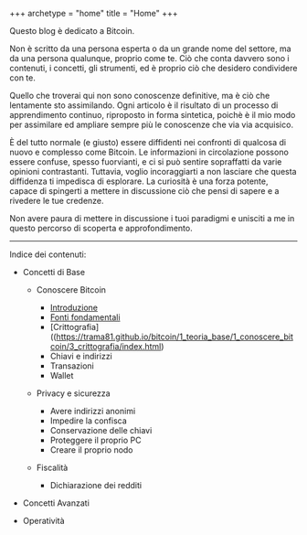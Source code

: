 +++
archetype = "home"
title = "Home"
+++

Questo blog è dedicato a Bitcoin.

Non è scritto da una persona esperta o da un grande nome del settore, ma da una persona qualunque, proprio come te. Ciò che conta davvero sono i contenuti, i concetti, gli strumenti, ed è proprio ciò che desidero condividere con te.

Quello che troverai qui non sono conoscenze definitive, ma è ciò che lentamente sto assimilando. Ogni articolo è il risultato di un processo di apprendimento continuo, riproposto in forma sintetica, poichè è il mio modo per assimilare ed ampliare sempre più le conoscenze che via via acquisico.

È del tutto normale (e giusto) essere diffidenti nei confronti di qualcosa di nuovo e complesso come Bitcoin. Le informazioni in circolazione possono essere confuse, spesso fuorvianti, e ci si può sentire sopraffatti da varie opinioni contrastanti. Tuttavia, voglio incoraggiarti a non lasciare che questa diffidenza ti impedisca di esplorare. La curiosità è una forza potente, capace di spingerti a mettere in discussione ciò che pensi di sapere e a rivedere le tue credenze.

Non avere paura di mettere in discussione i tuoi paradigmi e unisciti a me in questo percorso di scoperta e approfondimento.

---

Indice dei contenuti:

- Concetti di Base
	- Conoscere Bitcoin
		- [Introduzione](https://trama81.github.io/bitcoin/1_teoria_base/1_conoscere_bitcoin/1_introduzione/index.html)
		- [Fonti fondamentali](https://trama81.github.io/bitcoin/1_teoria_base/1_conoscere_bitcoin/2_fonti_fondamentali/index.html)
		- [Crittografia]((https://trama81.github.io/bitcoin/1_teoria_base/1_conoscere_bitcoin/3_crittografia/index.html)
		- Chiavi e indirizzi
		- Transazioni
		- Wallet
		
	- Privacy e sicurezza
		- Avere indirizzi anonimi
		- Impedire la confisca
		- Conservazione delle chiavi
		- Proteggere il proprio PC
		- Creare il proprio nodo
		
	- Fiscalità
		- Dichiarazione dei redditi
	
- Concetti Avanzati
- Operatività
